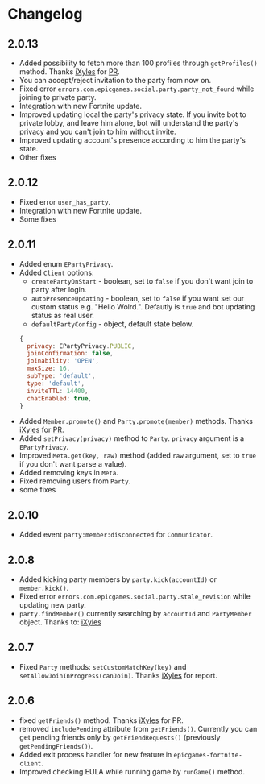 # Changelog

## 2.0.13
- Added possibility to fetch more than 100 profiles through `getProfiles()` method. Thanks [iXyles](https://github.com/iXyles) for [PR](https://github.com/SzymonLisowiec/node-epicgames-client/pull/47).
- You can accept/reject invitation to the party from now on.
- Fixed error `errors.com.epicgames.social.party.party_not_found` while joining to private party.
- Integration with new Fortnite update.
- Improved updating local the party's privacy state. If you invite bot to private lobby, and leave him alone, bot will understand the party's privacy and you can't join to him without invite.
- Improved updating account's presence according to him the party's state.
- Other fixes

## 2.0.12
- Fixed error `user_has_party`.
- Integration with new Fortnite update.
- Some fixes

## 2.0.11
- Added enum `EPartyPrivacy`.
- Added `Client` options:
  - `createPartyOnStart` - boolean, set to `false` if you don't want join to party after login.
  - `autoPresenceUpdating` - boolean, set to `false` if you want set our custom status e.g. "Hello Wolrd.". Defautly is `true` and bot updating status as real user.
  - `defaultPartyConfig` - object, default state below.
  ```javascript
  {
    privacy: EPartyPrivacy.PUBLIC,
    joinConfirmation: false,
    joinability: 'OPEN',
    maxSize: 16,
    subType: 'default',
    type: 'default',
    inviteTTL: 14400,
    chatEnabled: true,
  }
  ```
- Added `Member.promote()` and `Party.promote(member)` methods. Thanks [iXyles](https://github.com/iXyles) for [PR](https://github.com/SzymonLisowiec/node-epicgames-client/pull/41).
- Added `setPrivacy(privacy)` method to `Party`. `privacy` argument is a `EPartyPrivacy`.
- Improved `Meta.get(key, raw)` method (added `raw` argument, set to `true` if you don't want parse a value).
- Added removing keys in `Meta`.
- Fixed removing users from `Party`.
- some fixes


## 2.0.10
- Added event `party:member:disconnected` for `Communicator`.

## 2.0.8
- Added kicking party members by `party.kick(accountId)` or `member.kick()`.
- Fixed error `errors.com.epicgames.social.party.stale_revision` while updating new party.
- `party.findMember()` currently searching by `accountId` and `PartyMember` object.
Thanks to: [iXyles](https://github.com/iXyles) 

## 2.0.7
- Fixed `Party` methods: `setCustomMatchKey(key)` and `setAllowJoinInProgress(canJoin)`. Thanks [iXyles](https://github.com/iXyles) for report.

## 2.0.6
- fixed `getFriends()` method. Thanks [iXyles](https://github.com/iXyles) for PR.
- removed `includePending` attribute from `getFriends()`. Currently you can get pending friends only by `getFriendRequests()` (previously `getPendingFriends()`).
- Added exit process handler for new feature in `epicgames-fortnite-client`.
- Improved checking EULA while running game by `runGame()` method.